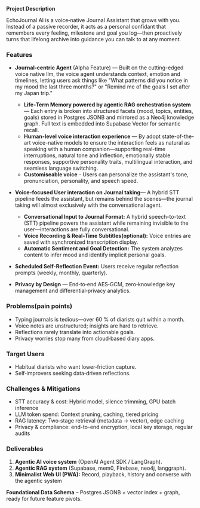 
**Project Description**

EchoJournal AI is a voice‑native Journal Assistant that grows with you. Instead of a passive recorder, it acts as a personal confidant that remembers every feeling, milestone and goal you log—then proactively turns that lifelong archive into guidance you can talk to at any moment.

### **Features**

* **Journal‑centric Agent** (Alpha Feature) — Built on the cutting-edged voice native llm, the voice agent understands context, emotion and timelines, letting users ask things like "What patterns did you notice in my mood the last three months?" or "Remind me of the goals I set after my Japan trip."

  * **Life‑Term Memory powered by agentic RAG orchestration system** — Each entry is broken into structured facets (mood, topics, entities, goals) stored in Postgres JSONB and mirrored as a Neo4j knowledge graph. Full text is embedded into Supabase Vector for semantic recall.  
  * **Human-level voice interaction experience** — By adopt state-of-the-art voice-native models to ensure the interaction feels as natural as speaking with a human companion—supporting real-time interruptions, natural tone and inflection, emotionally stable responses, supportive personality traits, multilingual interaction, and seamless language switching.  
  * **Customiseable voice** - Users can personalize the assistant's tone, pronunciation, personality, and speech speed.

* **Voice-focused User interaction on Journal taking**— A hybrid STT pipeline feeds the assistant, but remains behind the scenes—the journal taking will almost exclusively with the conversational agent.  
  * **Conversational Input to Journal Format:** A hybrid speech-to-text (STT) pipeline powers the assistant while remaining invisible to the user—interactions are fully conversational.  
  * **Voice Recording & Real-Time Subtitles(optional):** Voice entries are saved with synchronized transcription display.  
  * **Automatic Sentiment and Goal Detection:** The system analyzes content to infer mood and identify implicit personal goals.

* **Scheduled Self-Reflection Event:** Users receive regular reflection prompts (weekly, monthly, quarterly).  
* **Privacy by Design** — End‑to‑end AES‑GCM, zero‑knowledge key management and differential‑privacy analytics.

### **Problems(pain points)**

* Typing journals is tedious—over 60 % of diarists quit within a month.  
* Voice notes are unstructured; insights are hard to retrieve.  
* Reflections rarely translate into actionable goals.  
* Privacy worries stop many from cloud‑based diary apps.

### **Target Users**

* Habitual diarists who want lower‑friction capture.  
* Self‑improvers seeking data‑driven reflections.

### **Challenges & Mitigations**

* STT accuracy & cost: Hybrid model, silence trimming, GPU batch inference  
* LLM token spend: Context pruning, caching, tiered pricing  
* RAG latency: Two‑stage retrieval (metadata → vector), edge caching  
* Privacy & compliance: end-to-end encryption, local key storage, regular audits

### **Deliverables**

1. **Agentic AI voice system** (OpenAI Agent SDK / LangGraph).  
2. **Agentic RAG system** (Supabase, mem0, Firebase, neo4j, langgraph).  
3. **Minimalist Web UI (PWA):** Record, playback, history and converse with the agentic system

**Foundational Data Schema** – Postgres JSONB + vector index + graph, ready for future feature pivots.
